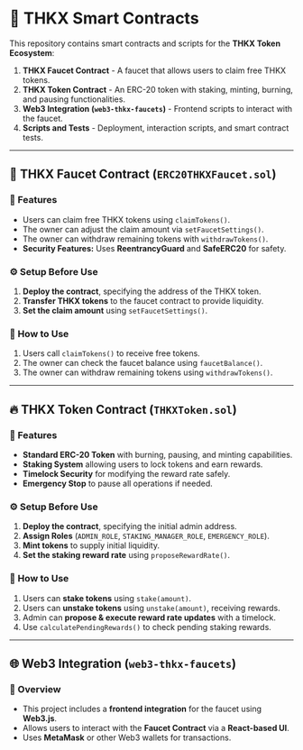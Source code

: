 # 🚀 THKX Smart Contracts

This repository contains smart contracts and scripts for the **THKX Token Ecosystem**:
1. **THKX Faucet Contract** - A faucet that allows users to claim free THKX tokens.
2. **THKX Token Contract** - An ERC-20 token with staking, minting, burning, and pausing functionalities.
3. **Web3 Integration (`web3-thkx-faucets`)** - Frontend scripts to interact with the faucet.
4. **Scripts and Tests** - Deployment, interaction scripts, and smart contract tests.

---

## 📜 THKX Faucet Contract (`ERC20THKXFaucet.sol`)

### 📌 Features
- Users can claim free THKX tokens using `claimTokens()`.
- The owner can adjust the claim amount via `setFaucetSettings()`.
- The owner can withdraw remaining tokens with `withdrawTokens()`.
- **Security Features:** Uses **ReentrancyGuard** and **SafeERC20** for safety.

### ⚙️ Setup Before Use
1. **Deploy the contract**, specifying the address of the THKX token.
2. **Transfer THKX tokens** to the faucet contract to provide liquidity.
3. **Set the claim amount** using `setFaucetSettings()`.

### 🚀 How to Use
1. Users call `claimTokens()` to receive free tokens.
2. The owner can check the faucet balance using `faucetBalance()`.
3. The owner can withdraw remaining tokens using `withdrawTokens()`.

---

## 🔥 THKX Token Contract (`THKXToken.sol`)

### 📌 Features
- **Standard ERC-20 Token** with burning, pausing, and minting capabilities.
- **Staking System** allowing users to lock tokens and earn rewards.
- **Timelock Security** for modifying the reward rate safely.
- **Emergency Stop** to pause all operations if needed.

### ⚙️ Setup Before Use
1. **Deploy the contract**, specifying the initial admin address.
2. **Assign Roles** (`ADMIN_ROLE`, `STAKING_MANAGER_ROLE`, `EMERGENCY_ROLE`).
3. **Mint tokens** to supply initial liquidity.
4. **Set the staking reward rate** using `proposeRewardRate()`.

### 🚀 How to Use
1. Users can **stake tokens** using `stake(amount)`.
2. Users can **unstake tokens** using `unstake(amount)`, receiving rewards.
3. Admin can **propose & execute reward rate updates** with a timelock.
4. Use `calculatePendingRewards()` to check pending staking rewards.

---

## 🌐 Web3 Integration (`web3-thkx-faucets`)

### 📌 Overview
- This project includes a **frontend integration** for the faucet using **Web3.js**.
- Allows users to interact with the **Faucet Contract** via a **React-based UI**.
- Uses **MetaMask** or other Web3 wallets for transactions.


